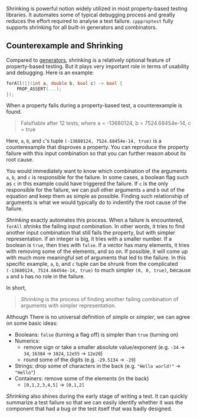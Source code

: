Shrinking is powerful notion widely utilized in most property-based testing libraries. It automates some of typical debugging process and greatly reduces the effort required to analyse a test failure. `cppproptest` fully supports shrinking for all built-in generators and combinators.

## Counterexample and Shrinking

Compared to [generators](Generators.md), shrinking is a relatively optional feature of property-based testing. But it plays very important role in terms of usability and debugging. Here is an example:

```cpp
forAll([](int a, double b, bool c) -> bool {
    PROP_ASSERT(...);
});
```

When a property fails during a property-based test, a counterexample is found.

> Falsifiable after 12 tests, where a = -13680124, b = 7524.68454e-14, c = true

Here, `a`, `b`, and `c`'s tuple `(-13680124, 7524.68454e-14, true)` is a counterexample that disproves a property. You can reproduce the property failure with this input combination so that you can further reason about its root cause.

You would immediately want to know which combination of the arguments `a`, `b`, and `c` is responsible for the failure. In some cases, a boolean flag such as `c` in this example could have triggered the failure. If `c` is the only responsible for the failure, we can pull other arguments `a` and `b` out of the equation and keep them as simple as possible. Finding such relationship of arguments is what we would typically do to indentify the root cause of the failure.

*Shrinking* exactly automates this process. When a failure is encountered, `forAll` *shrinks* the failing input combination. In other words, it tries to find another input combination that still fails the property, but with simpler representation.
If an integer is big, it tries with a smaller number. If a boolean is `true`, then tries with `false`. If a vector has many elements, it tries with removing some of the elements, and so on. If possible, it will come up with much more meaningful set of arguments that led to the failure. In this specific example, `a`, `b`, and `c` tuple can be shrunk from the complicated `(-13680124, 7524.68454e-14, true)` to much simpler `(0, 0, true)`, because `a` and `b` has no role in the failure.

In short,

> *Shrinking* is the process of finding another failing combination of arguments with simpler representation.

Although There is no universal definition of *simple* or *simpler*, we can agree on some basic ideas:

* Booleans: `false` (turning a flag off) is simpler than `true` (turning on)
* Numerics:
    * remove sign or take a smaller absolute value/exponent (e.g. `-34` -> `34`, `16384` -> `1024`, `12e55` -> `12e20`)
    * round some of the digits (e.g. `-29.5134` -> `-29`)
* Strings: drop some of characters in the back (e.g. `"Hello world!"` -> `"Hello"`)
* Containers: remove some of the elements (in the back)
    * `[0,1,2,3,4,5]` -> `[0,1,2]`

*Shrinking* also shines during the early stage of writing a test. It can quickly summarize a test failure so that we can easily identify whether it was the component that had a bug or the test itself that was badly designed.
